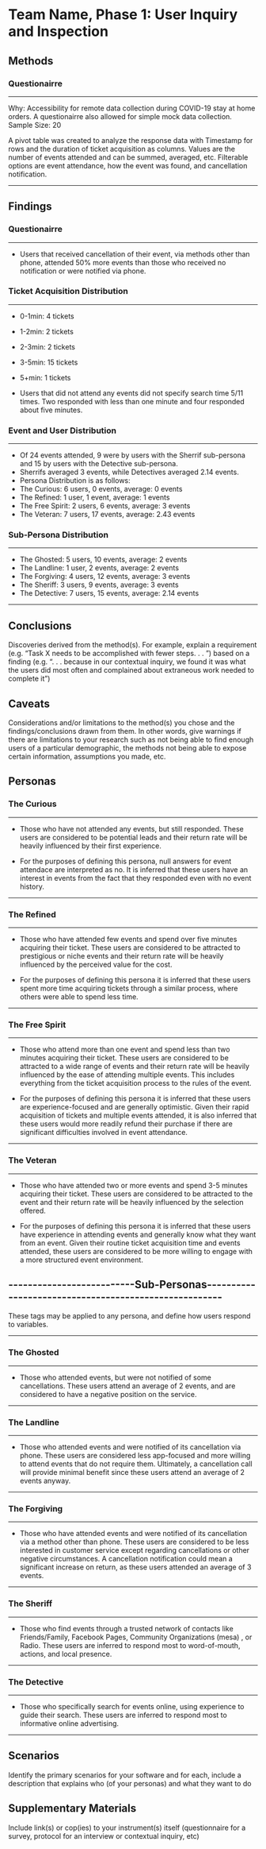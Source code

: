 # Team Name, Phase 1: User Inquiry and Inspection

## Methods

### Questionairre
--------------------
Why: Accessibility for remote data collection during COVID-19 stay at home orders. A questionairre also allowed for simple mock data collection.
Sample Size: 20

A pivot table was created to analyze the response data with Timestamp for rows and the duration of ticket acquisition as columns. Values are the number of events attended and can be summed, averaged, etc. Filterable options are event attendance, how the event was found, and cancellation notification.

-------------------------------------------------------------------------------------------

## Findings

### Questionairre
-------------------
- Users that received cancellation of their event, via methods other than phone, attended 50% more events than those who received no notification or were notified via phone.

### Ticket Acquisition Distribution 
--------------------------------------------------------------------------------------------
 - 0-1min: 4 tickets
 - 1-2min: 2 tickets
 - 2-3min: 2 tickets
 - 3-5min: 15 tickets
 - 5+min: 1 tickets

- Users that did not attend any events did not specify search time 5/11 times. Two responded with less than one minute and four responded about five minutes.

### Event and User Distribution
--------------------------------------------------------------------------------------------
 - Of 24 events attended, 9 were by users with the Sherrif sub-persona and 15 by users with the Detective sub-persona.
 - Sherrifs averaged 3 events, while Detectives averaged 2.14 events.
 - Persona Distribution is as follows:
 - The Curious: 6 users, 0 events, average: 0 events
 - The Refined: 1 user, 1 event, average: 1 events
 - The Free Spirit: 2 users, 6 events, average: 3 events
 - The Veteran: 7 users, 17 events, average: 2.43 events
 
 ### Sub-Persona Distribution
 --------------------------------------------------------------------------------------------
  - The Ghosted: 5 users, 10 events, average: 2 events
  - The Landline: 1 user, 2 events, average: 2 events
  - The Forgiving: 4 users, 12 events, average: 3 events
  - The Sheriff: 3 users, 9 events, average: 3 events
  - The Detective: 7 users, 15 events, average: 2.14 events

--------------------------------------------------------------------------------------------

## Conclusions

Discoveries derived from the method(s). For example, explain a requirement (e.g. “Task X needs to be accomplished with fewer steps. . . ”) based on a finding (e.g. “. . . because in our contextual inquiry, we found it was what the users did most often and complained about extraneous work needed to complete it”)

## Caveats

Considerations and/or limitations to the method(s) you chose and the findings/conclusions drawn from them. In other words, give warnings if there are limitations to your research such as not being able to find enough users of a particular demographic, the methods not being able to expose certain information, assumptions you made, etc.

## Personas

### The Curious
--------------------
- Those who have not attended any events, but still responded. These users are considered to be potential leads and their return rate will be heavily influenced by their first experience.

- For the purposes of defining this persona, null answers for event attendace are interpreted as no. It is inferred that these users have an interest in events from the fact that they responded even with no event history.

------------------------------------------------------------------------------------------------
### The Refined
--------------------
- Those who have attended few events and spend over five minutes acquiring their ticket. These users are considered to be attracted to prestigious or niche events and their return rate will be heavily influenced by the perceived value for the cost.

- For the purposes of defining this persona it is inferred that these users spent more time acquiring tickets through a similar process, where others were able to spend less time. 

-----------------------------------------------------------------------------------------------
### The Free Spirit
--------------------
- Those who attend more than one event and spend less than two minutes acquiring their ticket. These users are considered to be attracted to a wide range of events and their return rate will be heavily influenced by the ease of attending multiple events. This includes everything from the ticket acquisition process to the rules of the event.

- For the purposes of defining this persona it is inferred that these users are experience-focused and are generally optimistic. Given their rapid acquisition of tickets and multiple events attended, it is also inferred that these users would more readily refund their purchase if there are significant difficulties involved in event attendance.

---------------------------------------------------------------------------------------------
### The Veteran
--------------------
- Those who have attended two or more events and spend 3-5 minutes acquiring their ticket. These users are considered to be attracted to the event and their return rate will be heavily influenced by the selection offered.

- For the purposes of defining this persona it is inferred that these users have experience in attending events and generally know what they want from an event. Given their routine ticket acquisition time and events attended, these users are considered to be more willing to engage with a more structured event environment. 

--------------------------Sub-Personas------------------------------------------------------
--------------------------------------------------------------------------------------------
These tags may be applied to any persona, and define how users respond to variables.

--------------------------------------------------------------------------------------------
### The Ghosted
--------------------
- Those who attended events, but were not notified of some cancellations. These users attend an average of 2 events, and are considered to have a negative position on the service.

---------------------------------------------------------------------------------------------
### The Landline
--------------------
- Those who attended events and were notified of its cancellation via phone. These users are considered less app-focused and more willing to attend events that do not require them. Ultimately, a cancellation call will provide minimal benefit since these users attend an average of 2 events anyway.

---------------------------------------------------------------------------------------------
### The Forgiving
--------------------
- Those who have attended events and were notified of its cancellation via a method other than phone. These users are considered to be less interested in customer service except regarding cancellations or other negative circumstances. A cancellation notification could mean a significant increase on return, as these users attended an average of 3 events.

---------------------------------------------------------------------------------------------
### The Sheriff
--------------------
- Those who find events through a trusted network of contacts like Friends/Family, Facebook Pages, Community Organizations (mesa) , or Radio. These users are inferred to respond most to word-of-mouth, actions, and local presence.

---------------------------------------------------------------------------------------------
### The Detective
--------------------
- Those who specifically search for events online, using experience to guide their search. These users are inferred to respond most to informative online advertising.

---------------------------------------------------------------------------------------------

## Scenarios

Identify the primary scenarios for your software and for each, include a description that explains who (of your personas) and what they want to do

## Supplementary Materials

Include link(s) or cop(ies) to your instrument(s) itself (questionnaire for a survey, protocol for an interview or contextual inquiry, etc)
